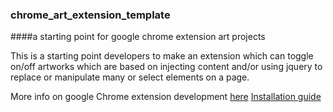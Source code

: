 ### chrome_art_extension_template
####a starting point for google chrome extension art projects

This is a starting point developers to make an extension which can toggle on/off artworks which are based on injecting content and/or using jquery to replace or manipulate many or select elements on a page.

More info on google Chrome extension development [here](https://developer.chrome.com/extensions)
[Installation guide](https://developer.chrome.com/extensions/getstarted#unpacked)




